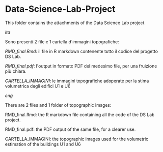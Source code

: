 # Data-Science-Lab-Project
This folder contains the attachments of the Data Science Lab project

*ita*

Sono presenti 2 file e 1 cartella d'immagini topografiche:

*RMD_final.Rmd*: il file in R markdown contenente tutto il codice del progetto DS Lab.

*RMD_final.pdf*: l'output in formato PDF del medesimo file, per una fruizione più chiara.

*CARTELLA_IMMAGINI*: le immagini topografiche adoperate per la stima volumetrica degli edifici U1 e U6

*eng*

There are 2 files and 1 folder of topographic images:

RMD_final.Rmd: the R markdown file containing all the code of the DS Lab project.

RMD_final.pdf: the PDF output of the same file, for a clearer use.

CARTELLA_IMMAGINI: the topographic images used for the volumetric estimation of the buildings U1 and U6
